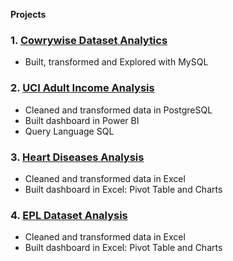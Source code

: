 **Projects**
### 1. [Cowrywise Dataset Analytics](https://github.com/Oyekem/DataAnalytics-Assessment)
- Built, transformed and Explored with MySQL

### 2. [UCI Adult Income Analysis](https://github.com/Oyekem/First)
- Cleaned and transformed data in PostgreSQL
- Built dashboard in Power BI
- Query Language SQL

### 3. [Heart Diseases Analysis](https://github.com/Oyekem/Excel-Analytics-2---Heart-Disease)
- Cleaned and transformed data in Excel
- Built dashboard in Excel: Pivot Table and Charts

### 4. [EPL Dataset Analysis](https://github.com/Oyekem/Excel-Analytics-01)
- Cleaned and transformed data in Excel
- Built dashboard in Excel: Pivot Table and Charts



